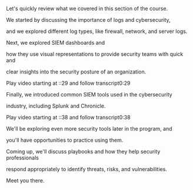 Let's quickly review what we covered in this section of the course. 

We started by discussing the importance of logs and cybersecurity, 

and we explored different log types, like firewall, network, and server logs. 

Next, we explored SIEM dashboards and 

how they use visual representations to provide security teams with quick and 

clear insights into the security posture of an organization.

Play video starting at ::29 and follow transcript0:29

Finally, we introduced common SIEM tools used in the cybersecurity 

industry, including Splunk and Chronicle.

Play video starting at ::38 and follow transcript0:38

We'll be exploring even more security tools later in the program, and 

you'll have opportunities to practice using them. 

Coming up, we'll discuss playbooks and how they help security professionals 

respond appropriately to identify threats, risks, and vulnerabilities. 

Meet you there.